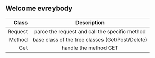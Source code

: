 ## Welcome evreybody

|Class|Description|
|-:|:-:|
|Request|parce the request and call the specific method|
|Method|base class of the tree classes (Get/Post/Delete)|
|Get|handle the method GET|
